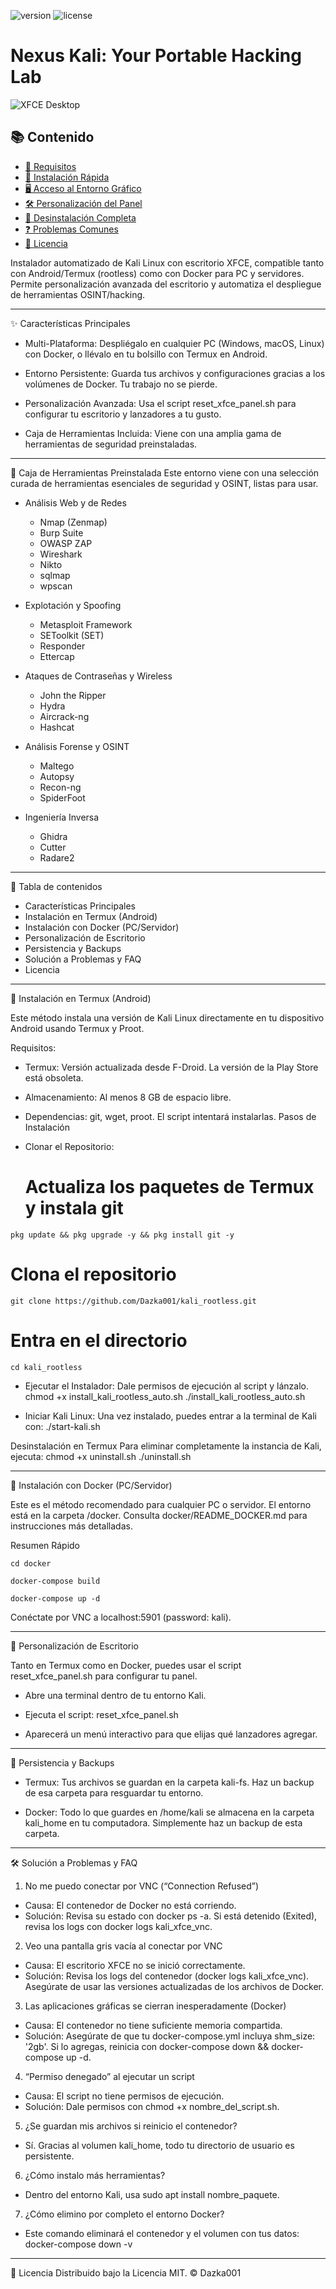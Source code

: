 ![version](https://img.shields.io/badge/version-1.0.0-green)
![license](https://img.shields.io/badge/license-MIT-blue)

# Nexus Kali: Your Portable Hacking Lab

![XFCE Desktop](assets/xfce_custom_panel.png)


## 📚 Contenido

- [🧰 Requisitos](#requisitos)
- [🚀 Instalación Rápida](#instalación-rápida)
- [🖥️ Acceso al Entorno Gráfico](#acceso-al-entorno-gráfico)
- [🛠️ Personalización del Panel](#personalización-del-panel)
- [🧹 Desinstalación Completa](#desinstalación-completa)
- [❓ Problemas Comunes](#problemas-comunes)
- [📄 Licencia](#licencia)
 
Instalador automatizado de Kali Linux con escritorio XFCE, compatible tanto con Android/Termux (rootless) como con Docker para PC y servidores. Permite personalización avanzada del escritorio y automatiza el despliegue de herramientas OSINT/hacking.

---

✨ Características Principales
 
 * Multi-Plataforma: Despliégalo en cualquier PC (Windows, macOS, Linux) con Docker, o llévalo en tu bolsillo con Termux en Android.
 
 * Entorno Persistente: Guarda tus archivos y configuraciones gracias a los volúmenes de Docker. Tu trabajo no se pierde.
 
 * Personalización Avanzada: Usa el script reset_xfce_panel.sh para configurar tu escritorio y lanzadores a tu gusto.

 * Caja de Herramientas Incluida: Viene con una amplia gama de herramientas de seguridad preinstaladas.

---


🧰 Caja de Herramientas Preinstalada
Este entorno viene con una selección curada de herramientas esenciales de seguridad y OSINT, listas para usar.

 * Análisis Web y de Redes
   * Nmap (Zenmap)
   * Burp Suite
   * OWASP ZAP
   * Wireshark
   * Nikto
   * sqlmap
   * wpscan

 * Explotación y Spoofing
   * Metasploit Framework
   * SEToolkit (SET)
   * Responder
   * Ettercap

 * Ataques de Contraseñas y Wireless
   * John the Ripper
   * Hydra
   * Aircrack-ng
   * Hashcat

 * Análisis Forense y OSINT
   * Maltego
   * Autopsy
   * Recon-ng
   * SpiderFoot

 * Ingeniería Inversa
   * Ghidra
   * Cutter
   * Radare2

---

📜 Tabla de contenidos
 * Características Principales
 * Instalación en Termux (Android)
 * Instalación con Docker (PC/Servidor)
 * Personalización de Escritorio
 * Persistencia y Backups
 * Solución a Problemas y FAQ
 * Licencia

---

🚀 Instalación en Termux (Android)

Este método instala una versión de Kali Linux directamente en tu dispositivo Android usando Termux y Proot.

Requisitos:

 * Termux: Versión actualizada desde F-Droid. La versión de la Play Store está obsoleta.
 
 * Almacenamiento: Al menos 8 GB de espacio libre.

 * Dependencias: git, wget, proot. El script intentará instalarlas.
Pasos de Instalación
 
 * Clonar el Repositorio:
   # Actualiza los paquetes de Termux y instala git
`pkg update && pkg upgrade -y && pkg install git -y`

# Clona el repositorio
`git clone https://github.com/Dazka001/kali_rootless.git`

# Entra en el directorio

`cd kali_rootless`

 * Ejecutar el Instalador:
   Dale permisos de ejecución al script y lánzalo.
   chmod +x install_kali_rootless_auto.sh
./install_kali_rootless_auto.sh

 * Iniciar Kali Linux:
   Una vez instalado, puedes entrar a la terminal de Kali con:
   ./start-kali.sh

Desinstalación en Termux
Para eliminar completamente la instancia de Kali, ejecuta:
chmod +x uninstall.sh
./uninstall.sh

---

🐳 Instalación con Docker (PC/Servidor)

Este es el método recomendado para cualquier PC o servidor. El entorno está en la carpeta /docker. Consulta docker/README_DOCKER.md para instrucciones más detalladas.

Resumen Rápido

`cd docker`

`docker-compose build`

`docker-compose up -d`

Conéctate por VNC a localhost:5901 (password: kali).

---

🎨 Personalización de Escritorio

Tanto en Termux como en Docker, puedes usar el script reset_xfce_panel.sh para configurar tu panel.

 * Abre una terminal dentro de tu entorno Kali.

 * Ejecuta el script: reset_xfce_panel.sh

 * Aparecerá un menú interactivo para que elijas qué lanzadores agregar.

---

💾 Persistencia y Backups
 * Termux: Tus archivos se guardan en la carpeta kali-fs. Haz un backup de esa carpeta para resguardar tu entorno.
 
 * Docker: Todo lo que guardes en /home/kali se almacena en la carpeta kali_home en tu computadora. Simplemente haz un backup de esta carpeta.

---

🛠️ Solución a Problemas y FAQ

1. No me puedo conectar por VNC (“Connection Refused”)
 * Causa: El contenedor de Docker no está corriendo.
 * Solución: Revisa su estado con docker ps -a. Si está detenido (Exited), revisa los logs con docker logs kali_xfce_vnc.

2. Veo una pantalla gris vacía al conectar por VNC
 * Causa: El escritorio XFCE no se inició correctamente.
 * Solución: Revisa los logs del contenedor (docker logs kali_xfce_vnc). Asegúrate de usar las versiones actualizadas de los archivos de Docker.

3. Las aplicaciones gráficas se cierran inesperadamente (Docker)
 * Causa: El contenedor no tiene suficiente memoria compartida.
 * Solución: Asegúrate de que tu docker-compose.yml incluya shm_size: '2gb'. Si lo agregas, reinicia con docker-compose down && docker-compose up -d.

4. “Permiso denegado” al ejecutar un script
 * Causa: El script no tiene permisos de ejecución.
 * Solución: Dale permisos con chmod +x nombre_del_script.sh.

5. ¿Se guardan mis archivos si reinicio el contenedor?
 * Sí. Gracias al volumen kali_home, todo tu directorio de usuario es persistente.

6. ¿Cómo instalo más herramientas?
 * Dentro del entorno Kali, usa sudo apt install nombre_paquete.

7. ¿Cómo elimino por completo el entorno Docker?
 * Este comando eliminará el contenedor y el volumen con tus datos:
   docker-compose down -v

---

📄 Licencia
Distribuido bajo la Licencia MIT. © Dazka001

